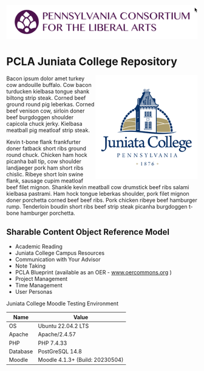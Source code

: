 ![PCLA Logo](./PCLA-logo.png)


# PCLA Juniata College Repository

<p><img src="./juniata.png" title="Juniata College Logo" align="right"/></p>


Bacon ipsum dolor amet turkey cow andouille buffalo. Cow bacon turducken kielbasa tongue shank biltong strip steak. Corned beef ground round pig leberkas. Corned beef venison cow, sirloin doner beef burgdoggen shoulder capicola chuck jerky. Kielbasa meatball pig meatloaf strip steak.

Kevin t-bone flank frankfurter doner fatback short ribs ground round chuck. Chicken ham hock picanha ball tip, cow shoulder landjaeger pork ham short ribs chislic. Ribeye short loin swine flank, sausage cupim meatloaf beef filet mignon. Shankle kevin meatball cow drumstick beef ribs salami kielbasa pastrami. Ham hock tongue leberkas shoulder, pork filet mignon doner porchetta corned beef beef ribs. Pork chicken ribeye beef hamburger rump. Tenderloin boudin short ribs beef strip steak picanha burgdoggen t-bone hamburger porchetta.

## Sharable Content Object Reference Model 

* Academic Reading 
* Juniata College Campus Resources
* Communication with Your Advisor
* Note Taking
* PCLA Blueprint (available as an OER - www.oercommons.org )
* Project Management
* Time Management
* User Personas
 

Juniata College Moodle Testing Environment 

| Name     | Value              | 
| -------- | ------------------ | 
| OS       | Ubuntu 22.04.2 LTS |
| Apache   | Apache/2.4.57      |
| PHP      | PHP 7.4.33         |
| Database | PostGreSQL 14.8    |
| Moodle   | Moodle 4.1.3+ (Build: 20230504) |



